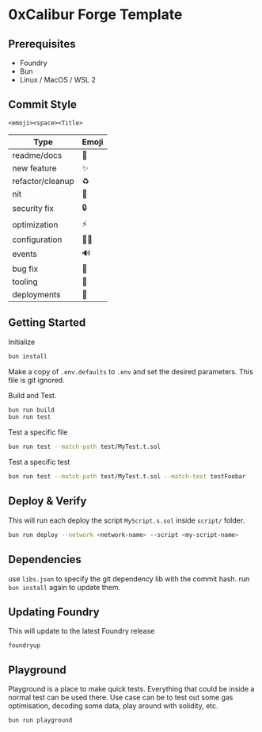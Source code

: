# 0xCalibur Forge Template

## Prerequisites
- Foundry
- Bun
- Linux / MacOS / WSL 2

## Commit Style
`<emoji><space><Title>`

| Type             | Emoji |
|------------------|-------|
| readme/docs      | 📝 |
| new feature      | ✨ |
| refactor/cleanup | ♻️ |
| nit              | 🥢 |
| security fix     | 🔒 |
| optimization     | ⚡️ |
| configuration    | 👷‍♂️ |
| events           | 🔊 |
| bug fix          | 🐞 |
| tooling          | 🔧 |
| deployments      | 🚀 |

## Getting Started
Initialize
```sh
bun install
```

Make a copy of `.env.defaults` to `.env` and set the desired parameters. This file is git ignored.

Build and Test.

```sh
bun run build
bun run test
```

Test a specific file
```sh
bun run test --match-path test/MyTest.t.sol
```

Test a specific test
```sh
bun run test --match-path test/MyTest.t.sol --match-test testFoobar
```

## Deploy & Verify
This will run each deploy the script `MyScript.s.sol` inside `script/` folder.
```sh
bun run deploy --network <network-name> --script <my-script-name>
```

## Dependencies
use `libs.json` to specify the git dependency lib with the commit hash.
run `bun install` again to update them.

## Updating Foundry
This will update to the latest Foundry release
```
foundryup
```

## Playground
Playground is a place to make quick tests. Everything that could be inside a normal test can be used there.
Use case can be to test out some gas optimisation, decoding some data, play around with solidity, etc.

```
bun run playground
```